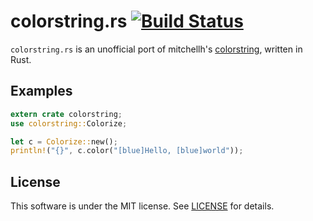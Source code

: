# colorstring.rs [![Build Status](https://travis-ci.org/ubnt-intrepid/colorstring.rs.svg?branch=master)](https://travis-ci.org/ubnt-intrepid/colorstring.rs)

`colorstring.rs` is an unofficial port of mitchellh's [colorstring](https://github.com/mitchellh/colorstring), written in Rust.

## Examples

```rust
extern crate colorstring;
use colorstring::Colorize;

let c = Colorize::new();
println!("{}", c.color("[blue]Hello, [blue]world"));
```


## License
This software is under the MIT license.
See [LICENSE](LICENSE) for details.
